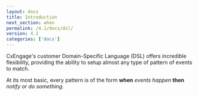 ```yaml
---
layout: docs
title: Introduction
next_section: when
permalink: /4.1/docs/dsl/
version: 4.1
categories: ['docs']
---
```


CxEngage's customer Domain-Specific Language (DSL) offers incredible
flexibility, providing the ability to setup almost any type of pattern of events
to match.

At its most basic, every pattern is of the form __when__ *events happen* __then__ *notify or do something*.

